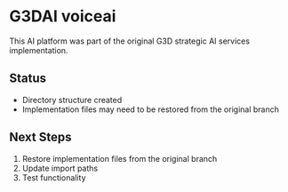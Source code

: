 # G3DAI voiceai

This AI platform was part of the original G3D strategic AI services implementation.

## Status
- Directory structure created
- Implementation files may need to be restored from the original branch

## Next Steps
1. Restore implementation files from the original branch
2. Update import paths
3. Test functionality
